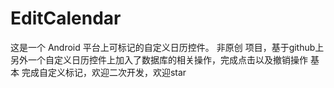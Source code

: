 # EditCalendar
这是一个 Android 平台上可标记的自定义日历控件。
非原创 项目，基于github上另外一个自定义日历控件上加入了数据库的相关操作，完成点击以及撤销操作
基本 完成自定义标记，欢迎二次开发，欢迎star
